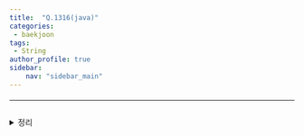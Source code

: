 ```yaml
---
title:  "Q.1316(java)"
categories:
 - baekjoon
tags:
 - String  
author_profile: true
sidebar:
    nav: "sidebar_main"  
---
```

#### 

* * *
~~~java
~~~
<details>
<summary>정리</summary>
- <br>
 </details><br>